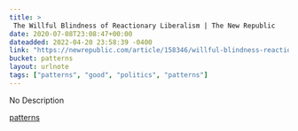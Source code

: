 ```yaml
---
title: > 
 The Willful Blindness of Reactionary Liberalism | The New Republic
date: 2020-07-08T23:08:47+00:00
dateadded: 2022-04-20 23:58:39 -0400
link: "https://newrepublic.com/article/158346/willful-blindness-reactionary-liberalism"
bucket: patterns
layout: urlnote
tags: ["patterns", "good", "politics", "patterns"]
--- 
```

No Description
 <!-- end excerpt --> 
<div class='bucket'><a class='internal-link' href='/buckets/patterns'>patterns</a></div> 
